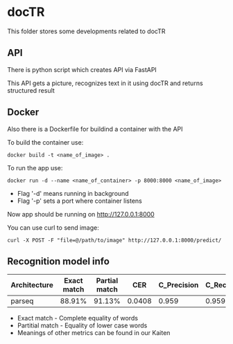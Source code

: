 # docTR

This folder stores some developments related to docTR

## API

There is python script which creates API via FastAPI

This API gets a picture, recognizes text in it using docTR and returns structured result

## Docker

Also there is a Dockerfile for buildind a container with the API

To build the container use:

```shell
docker build -t <name_of_image> .
```

To run the app use:

```shell
docker run -d --name <name_of_container> -p 8000:8000 <name_of_image>
```

* Flag '-d' means running in background
* Flag '-p' sets a port where container listens

Now app should be running on <http://127.0.0.1:8000>

You can use curl to send image:

```shell
curl -X POST -F "file=@/path/to/image" http://127.0.0.1:8000/predict/
```

## Recognition model info

| Architecture  | Exact match | Partial match   | CER    | C_Precision | C_Recall |
| ------------- | ----------- | --------------- | ------ | ----------- | -------- |
| parseq        | 88.91%      | 91.13%          | 0.0408 | 0.959       | 0.959    |

* Exact match - Complete equality of words
* Partitial match - Equality of lower case words
* Meanings of other metrics can be found in our Kaiten
